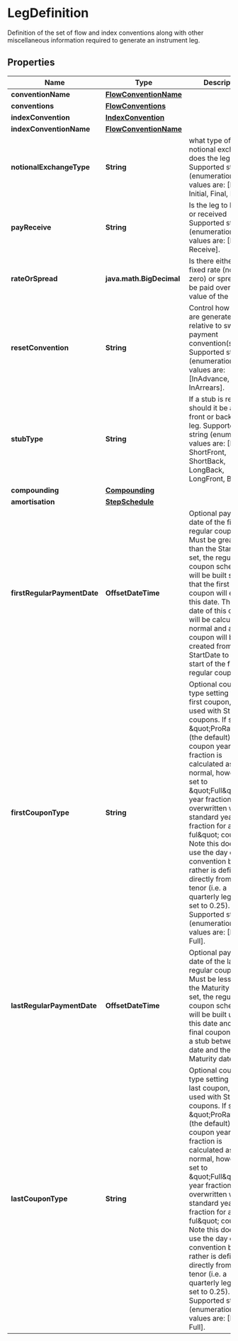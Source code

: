 

# LegDefinition

Definition of the set of flow and index conventions along with other miscellaneous information required to generate an instrument leg.

## Properties

| Name | Type | Description | Notes |
|------------ | ------------- | ------------- | -------------|
|**conventionName** | [**FlowConventionName**](FlowConventionName.md) |  |  [optional] |
|**conventions** | [**FlowConventions**](FlowConventions.md) |  |  [optional] |
|**indexConvention** | [**IndexConvention**](IndexConvention.md) |  |  [optional] |
|**indexConventionName** | [**FlowConventionName**](FlowConventionName.md) |  |  [optional] |
|**notionalExchangeType** | **String** | what type of notional exchange does the leg have    Supported string (enumeration) values are: [None, Initial, Final, Both]. |  |
|**payReceive** | **String** | Is the leg to be paid or received    Supported string (enumeration) values are: [Pay, Receive]. |  |
|**rateOrSpread** | **java.math.BigDecimal** | Is there either a fixed rate (non-zero) or spread to be paid over the value of the leg. |  |
|**resetConvention** | **String** | Control how resets are generated relative to swap payment convention(s).    Supported string (enumeration) values are: [InAdvance, InArrears]. |  [optional] |
|**stubType** | **String** | If a stub is required should it be at the front or back of the leg.    Supported string (enumeration) values are: [None, ShortFront, ShortBack, LongBack, LongFront, Both]. |  |
|**compounding** | [**Compounding**](Compounding.md) |  |  [optional] |
|**amortisation** | [**StepSchedule**](StepSchedule.md) |  |  [optional] |
|**firstRegularPaymentDate** | **OffsetDateTime** | Optional payment date of the first regular coupon.  Must be greater than the StartDate.  If set, the regular coupon schedule will be built such that the first regular coupon  will end on this date. The start date of this coupon will be calculated as normal and  a stub coupon will be created from the StartDate to the start of the first regular coupon. |  [optional] |
|**firstCouponType** | **String** | Optional coupon type setting for the first coupon, can be used with Stub coupons.  If set to \&quot;ProRata\&quot; (the default), the coupon year fraction is calculated as normal,  however if set to \&quot;Full\&quot; the year fraction is overwritten with the standard year fraction  for a regular ful\&quot; coupon. Note this does not use the day count convention but rather is defined  directly from the tenor (i.e. a quarterly leg will be set to 0.25).    Supported string (enumeration) values are: [ProRata, Full]. |  [optional] |
|**lastRegularPaymentDate** | **OffsetDateTime** | Optional payment date of the last regular coupon.  Must be less than the Maturity date.  If set, the regular coupon schedule will be built up to this date and the final  coupon will be a stub between this date and the Maturity date. |  [optional] |
|**lastCouponType** | **String** | Optional coupon type setting for the last coupon, can be used with Stub coupons.  If set to \&quot;ProRata\&quot; (the default), the coupon year fraction is calculated as normal,  however if set to \&quot;Full\&quot; the year fraction is overwritten with the standard year fraction  for a regular ful\&quot; coupon. Note this does not use the day count convention but rather is defined  directly from the tenor (i.e. a quarterly leg will be set to 0.25).    Supported string (enumeration) values are: [ProRata, Full]. |  [optional] |



